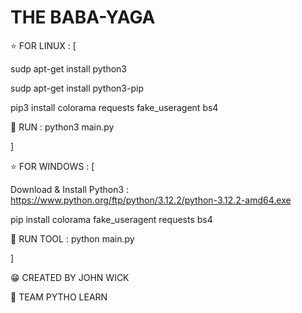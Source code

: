 # THE BABA-YAGA

⭐ FOR LINUX : [

sudp apt-get install python3

sudp apt-get install python3-pip

pip3 install colorama requests fake_useragent bs4

🧨 RUN : python3 main.py

]

⭐ FOR WINDOWS : [

Download & Install Python3 : https://www.python.org/ftp/python/3.12.2/python-3.12.2-amd64.exe

pip install colorama fake_useragent requests bs4

🧨 RUN TOOL : python main.py

]

😁 CREATED BY JOHN WICK 

🍕 TEAM PYTHO LEARN
